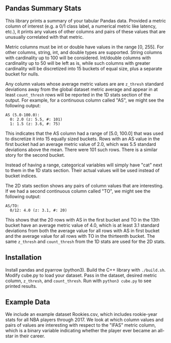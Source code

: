 ## Pandas Summary Stats
This library prints a summary of your tabular Pandas data. Provided
a metric column of interest (e.g. a 0/1 class label, a numerical metric
like latency, etc.), it prints any values of other columns and
pairs of these values that are unusually correlated with that metric.

Metric columns must be int or double have values in the range [0, 255].
For other columns, string, int, and double types are supported. String
columns with cardinality up to 100 will be considered. Int/double columns
with cardinality up to 50 will be left as is, while such columns with greater
cardinality will be discretized into 15 buckets of equal size, plus a separate
bucket for nulls.

Any column values whose average metric values are are `z_thresh` standard deviations
away from the global dataset metric average and appear in at least `count_thresh`
rows will be reported in the 1D stats section of the output. For example, for a
continuous column called "AS", we might see the following output:
```
AS (5.0-100.0):
  0: 2.0 (z: 5.5, #: 101)
  1: 1.5 (z: 3.6, #: 75)
```
This indicates that the AS column had a range of [5.0, 100.0] that was used
to discretize it into 15 equally sized buckets. Rows with an AS value in the
first bucket had an average metric value of 2.0, which was 5.5 standard deviations
above the mean. There were 101 such rows. There is a similar story for the second bucket.

Instead of having a range, categorical variables will simply have "cat"
next to them in the 1D stats section. Their actual values will be used instead of bucket
indices.

The 2D stats section shows any pairs of column values that are interesting. If we had a
second continuous column called "TO", we might see the following output:
```
AS/TO:
  0/12: 4.0 (z: 3.1, #: 20)
```
This shows that the 20 rows with AS in the first bucket and TO in the 13th bucket have an average
metric value of 4.0, which is at least 3.1 standard deviations from both the average
value for all rows with AS in first bucket and the average value for all rows with TO in the
thirteenth bucket. The same `z_thresh` and `count_thresh` from the 1D stats are used for
the 2D stats.

## Installation
Install pandas and pyarrow (python3). Build the C++ library with `./build.sh`.
Modify cube.py to load your dataset. Pass in the dataset, desired metric
column, `z_thresh`, and `count_thresh`. Run with `python3 cube.py` to see printed
results.

## Example Data
We include an example dataset Rookies.csv, which includes rookie-year stats for all NBA
players through 2017. We look at which column values and pairs of values are interesting
with respect to the "IFAS" metric column, which is a binary variable indicating whether
the player ever became an all-star in their career.
